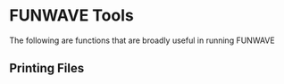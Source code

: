# FUNWAVE Tools
The following are functions that are broadly useful in running FUNWAVE

## Printing Files
